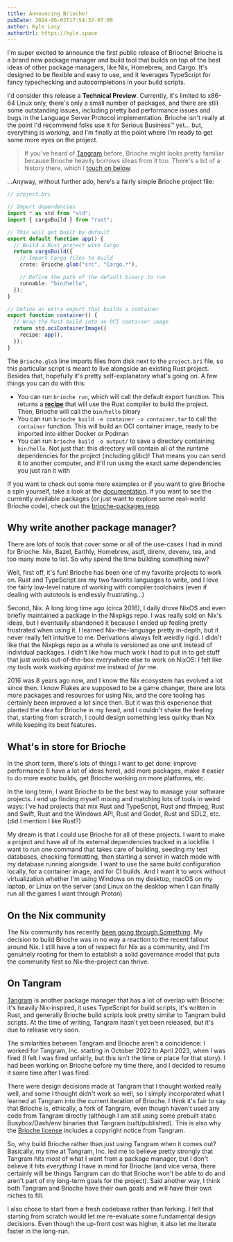 ```yaml
---
title: Announcing Brioche!
pubDate: 2024-06-02T17:54:32-07:00
author: Kyle Lacy
authorUrl: https://kyle.space
---
```


I'm super excited to announce the first public release of Brioche! Brioche is a brand new package manager and build tool that builds on top of the best ideas of other package managers, like Nix, Homebrew, and Cargo. It's designed to be flexible and easy to use, and it leverages TypeScript for fancy typechecking and autocompletions in your build scripts.

I'd consider this release a **Technical Preview**. Currently, it's limited to x86-64 Linux only, there's only a small number of packages, and there are still some outstanding issues, including pretty bad performance issues and bugs in the Language Server Protocol implementation. Brioche isn't really at the point I'd recommend folks use it for Serious Business™ yet... but, everything is _working_, and I'm finally at the point where I'm ready to get some more eyes on the project.

> If you've heard of [Tangram](https://www.tangram.dev/) before, Brioche might looks pretty familiar because Brioche heavily borrows ideas from it too. There's a bit of a history there, which I [touch on below](#on-tangram).

...Anyway, without further ado, here's a fairly simple Brioche project file:

```ts
// project.bri

// Import dependencies
import * as std from "std";
import { cargoBuild } from "rust";

// This will get built by default
export default function app() {
  // Build a Rust project with Cargo
  return cargoBuild({
    // Import Cargo files to build
    crate: Brioche.glob("src", "Cargo.*"),

    // Define the path of the default binary to run
    runnable: "bin/hello",
  });
}

// Define an extra export that builds a container
export function container() {
  // Wrap the Rust build into an OCI container image
  return std.ociContainerImage({
    recipe: app(),
  });
}
```

The `Brioche.glob` line imports files from disk next to the `project.bri` file, so this particular script is meant to live alongside an existing Rust project. Besides that, hopefully it's pretty self-explanatory what's going on. A few things you can do with this:

- You can run `brioche run`, which will call the default export function. This returns a [**recipe**](/docs/core-concepts/recipes) that will use the Rust compiler to build the project. Then, Brioche will call the `bin/hello` binary
- You can run `brioche build -e container -o container.tar` to call the `container` function. This will build an OCI container image, ready to be imported into either Docker or Podman
- You can run `brioche build -o output/` to save a directory containing `bin/hello`. Not just that: this directory will contain all of the runtime dependencies for the project (including glibc)! That means you can send it to another computer, and it'll run using the exact same dependencies you just ran it with

If you want to check out some more examples or if you want to give Brioche a spin yourself, take a look at the [documentation](/docs). If you want to see the currently available packages (or just want to explore some real-world Brioche code), check out the [brioche-packages repo](https://github.com/brioche-dev/brioche-packages).

## Why write another package manager?

There are _lots_ of tools that cover some or all of the use-cases I had in mind for Brioche: Nix, Bazel, Earthly, Homebrew, asdf, direnv, devenv, tea, and too many more to list. So why spend the time building something new?

Well, first off, it's fun! Brioche has been one of my favorite projects to work on. Rust and TypeScript are my two favorite languages to write, and I love the fairly low-level nature of working with compiler toolchains (even if dealing with autotools is endlessly frustrating...)

Second, Nix. A long long time ago (circa 2016), I daily drove NixOS and even briefly maintained a package in the Nixpkgs repo. I was really sold on Nix's ideas, but I eventually abandoned it because I ended up feeling pretty frustrated when using it. I learned Nix-the-language pretty in-depth, but it never really felt intuitive to me. Derivations always felt weirdly rigid. I didn't like that the Nixpkgs repo as a whole is versioned as one unit instead of individual packages. I didn't like how much work I had to put in to get stuff that just works out-of-the-box everywhere else to work on NixOS: I felt like my tools work working _against_ me instead of _for_ me.

2016 was 8 years ago now, and I know the Nix ecosystem has evolved a lot since then. I know Flakes are supposed to be a game changer, there are lots more packages and resources for using Nix, and the core tooling has certainly been improved a lot since then. But it was this experience that planted the idea for Brioche in my head, and I couldn't shake the feeling that, starting from scratch, I could design something less quirky than Nix while keeping its best features.

## What's in store for Brioche

In the short term, there's lots of things I want to get done: improve performance (I have a lot of ideas here), add more packages, make it easier to do more exotic builds, get Brioche working on more platforms, etc.

In the long term, I want Brioche to be the best way to manage your software projects. I end up finding myself mixing and matching lots of tools in weird ways: I've had projects that mix Rust and TypeScript, Rust and ffmpeg, Rust and Swift, Rust and the Windows API, Rust and Godot, Rust and SDL2, etc. (did I mention I like Rust?)

My dream is that I could use Brioche for all of these projects. I want to make a project and have all of its external dependencies tracked in a lockfile. I want to run one command that takes care of building, seeding my test databases, checking formatting, then starting a server in watch mode with my database running alongside. I want to use the same build configuration locally, for a container image, and for CI builds. And I want it to work without virtualization whether I'm using Windows on my desktop, macOS on my laptop, or Linux on the server (and Linux on the desktop when I can finally run all the games I want through Proton)

## On the Nix community

The Nix community has recently [been going through Something](https://lwn.net/Articles/970824/). My decision to build Brioche was in no way a reaction to the recent fallout around Nix. I still have a ton of respect for Nix as a community, and I'm genuinely rooting for them to establish a solid governance model that puts the community first so Nix-the-project can thrive.

## On Tangram

[Tangram](https://www.tangram.dev/) is another package manager that has a lot of overlap with Brioche: it's heavily Nix-inspired, it uses TypeScript for build scripts, it's written in Rust, and generally Brioche build scripts look pretty similar to Tangram build scripts. At the time of writing, Tangram hasn't yet been released, but it's due to release very soon.

The similarities between Tangram and Brioche aren't a coincidence: I worked for Tangram, Inc. starting in October 2022 to April 2023, when I was fired (I felt I was fired unfairly, but this isn't the time or place for that story). I had been working on Brioche before my time there, and I decided to resume it some time after I was fired.

There were design decisions made at Tangram that I thought worked really well, and some I thought didn't work so well, so I simply incorporated what I learned at Tangram into the current iteration of Brioche. I think it's fair to say that Brioche is, ethically, a fork of Tangram, even though haven't used any code from Tangram directly (although I am still using some prebuilt static Busybox/Dash/env binaries that Tangram built/published). This is also why the [Brioche license](https://github.com/brioche-dev/brioche/blob/2dd8b881b68adb090c5115e245c3dbc1ee605e6c/LICENSE.md) includes a copyright notice from Tangram.

So, why build Brioche rather than just using Tangram when it comes out? Basically, my time at Tangram, Inc. led me to believe pretty strongly that Tangram hits _most_ of what I want from a package manager, but I don't believe it hits _everything_ I have in mind for Brioche (and vice versa, there certainly will be things Tangram can do that Brioche won't be able to do and aren't part of my long-term goals for the project). Said another way, I think both Tangram and Brioche have their own goals and will have their own niches to fill.

I also chose to start from a fresh codebase rather than forking. I felt that starting from scratch would let me re-evaluate some fundamental design decisions. Even though the up-front cost was higher, it also let me iterate faster in the long-run.
